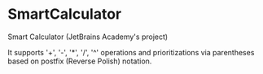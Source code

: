 # SmartCalculator
Smart Calculator (JetBrains Academy's project)

It supports '+', '-', '*', '/', '^' operations and prioritizations via parentheses based on postfix (Reverse Polish) notation.
